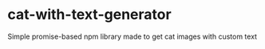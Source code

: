 # cat-with-text-generator
Simple promise-based npm library made to get cat images with custom text 
